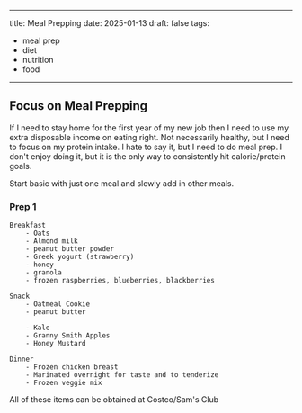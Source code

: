 
---
title: Meal Prepping
date: 2025-01-13
draft: false
tags:
  - meal prep
  - diet
  - nutrition
  - food
---

## Focus on Meal Prepping

If I need to stay home for the first year of my new job then I need to use my extra disposable income on eating right. Not necessarily healthy, but I need to focus on my protein intake. I hate to say it, but I need to do meal prep. I don't enjoy doing it, but it is the only way to consistently hit calorie/protein goals. 

Start basic with just one meal and slowly add in other meals. 

### Prep 1

	Breakfast 
		- Oats
		- Almond milk
		- peanut butter powder
		- Greek yogurt (strawberry)
		- honey
		- granola
		- frozen raspberries, blueberries, blackberries

	Snack
		- Oatmeal Cookie
		- peanut butter 

		- Kale
		- Granny Smith Apples
		- Honey Mustard

	Dinner 
		- Frozen chicken breast 
		- Marinated overnight for taste and to tenderize 
		- Frozen veggie mix 

All of these items can be obtained at Costco/Sam's Club



